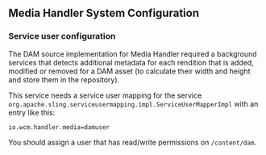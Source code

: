 ## Media Handler System Configuration

### Service user configuration

The DAM source implementation for Media Handler required a background services that detects additional metadata for each rendition that is added, modified or removed for a DAM asset (to calculate their width and height and store them in the repository).

This service needs a service user mapping for the service `org.apache.sling.serviceusermapping.impl.ServiceUserMapperImpl` with an entry like this:

```
io.wcm.handler.media=damuser
```

You should assign a user that has read/write permissions on `/content/dam`.
